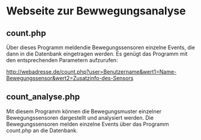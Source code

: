 # Webseite zur Bewwegungsanalyse

## count.php
Über dieses Programm meldendie Bewegungssensoren einzelne Events, die dann in die Datenbank eingetragen werden. 
Es genügt das Programm mit den entsprechenden Parametern aufzurufen:

http://webadresse.de/count.php?user=Benutzername&wert1=Name-Bewegungssensor&wert2=Zusatzinfo-des-Sensors

## count_analyse.php
Mit diesem Programm können die Bewegungsmuster einzelner Bewegungssensoren dargestellt und analysiert werden. Die Bewegungssensoren melden einzelne Events über das Programm count.php an die Datenbank.
